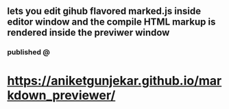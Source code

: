 ## lets you edit gihub flavored marked.js inside editor window and the compile HTML markup is rendered inside the previwer window
### published @
# https://aniketgunjekar.github.io/markdown_previewer/
